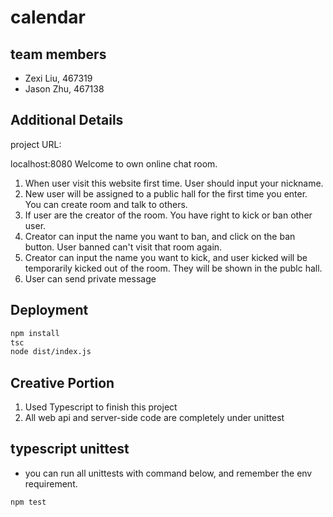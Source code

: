 # calendar

## team members

* Zexi Liu, 467319
* Jason Zhu, 467138

## Additional Details

project URL:

localhost:8080
Welcome to own online chat room.
1. When user visit this website first time. User should input your nickname.
2. New user will be assigned to a public hall for the first time you enter. You can create room and talk to others.
3. If user are the creator of the room. You have right to kick or ban other user.
4. Creator can input the name you want to ban, and click on the ban button. User banned can't visit that room again.
5. Creator can input the name you want to kick, and user kicked will be temporarily kicked out of the room. They will be shown in the publc hall.
6. User can send private message

## Deployment
```bash
npm install
tsc
node dist/index.js
```
## Creative Portion

1. Used Typescript to finish this project
2. All web api and server-side code are completely under unittest

## typescript unittest
* you can run all unittests with command below, and remember the env requirement.
```bash
npm test
```
